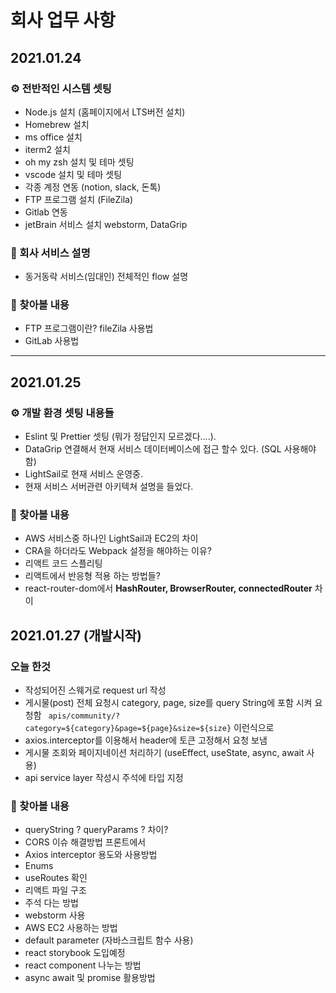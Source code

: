 # 회사 업무 사항

## 2021.01.24

### ⚙️ 전반적인 시스템 셋팅

- Node.js 설치 (홈페이지에서 LTS버전 설치)
- Homebrew 설치
- ms office 설치
- iterm2 설치
- oh my zsh 설치 및 테마 셋팅
- vscode 설치 및 테마 셋팅
- 각종 계정 연동 (notion, slack, 돈톡)
- FTP 프로그램 설치 (FileZila)
- Gitlab 연동
- jetBrain 서비스 설치 webstorm, DataGrip

### 📍 회사 서비스 설명

- 동거동락 서비스(임대인) 전체적인 flow 설명

### 🔨 찾아볼 내용

- FTP 프로그램이란? fileZila 사용법
- GitLab 사용법

---

## 2021.01.25

### ⚙️ 개발 환경 셋팅 내용들

- Eslint 및 Prettier 셋팅 (뭐가 정답인지 모르겠다....).
- DataGrip 연결해서 현재 서비스 데이터베이스에 접근 할수 있다. (SQL 사용해야함)
- LightSail로 현재 서비스 운영중.
- 현재 서비스 서버관련 아키텍쳐 설명을 들었다.

### 🔨 찾아볼 내용

- AWS 서비스중 하나인 LightSail과 EC2의 차이
- CRA을 하더라도 Webpack 설정을 해야하는 이유?
- 리액트 코드 스플리팅
- 리액트에서 반응형 적용 하는 방법들?
- react-router-dom에서 **HashRouter, BrowserRouter, connectedRouter** 차이

## 2021.01.27 (개발시작)

### 오늘 한것

- 작성되어진 스웨거로 request url 작성
- 게시물(post) 전체 요청시 category, page, size를 query String에 포함 시켜 요청함 ` apis/community/?category=${category}&page=${page}&size=${size}` 이런식으로
- axios.interceptor를 이용해서 header에 토큰 고정해서 요청 보냄
- 게시물 조회와 페이지네이션 처리하기 (useEffect, useState, async, await 사용)
- api service layer 작성시 주석에 타입 지정

### 🔨 찾아볼 내용

- queryString ? queryParams ? 차이?
- CORS 이슈 해결방법 프론트에서
- Axios interceptor 용도와 사용방법
- Enums
- useRoutes 확인
- 리액트 파일 구조
- 주석 다는 방법
- webstorm 사용
- AWS EC2 사용하는 방법
- default parameter (자바스크립트 함수 사용)
- react storybook 도입예정
- react component 나누는 방법
- async await 및 promise 활용방법
